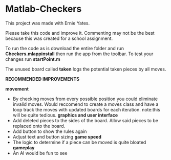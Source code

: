 # Matlab-Checkers
This project was made with Ernie Yates.

Please take this code and improve it. Commenting may not be the best because this was created for a school assignment.

To run the code as is download the entire folder and run **Checkers.mlappinstall** then run the app from the toolbar.
To test your changes run **startPoint.m**


The unused board called **taken** logs the potential taken pieces by all moves.


**RECOMMENDED IMPROVEMENTS**

  **movement**
  - By checking moves from every possible position you could eliminate invalid moves. Would reccomend to create a moves class and have a loop track the moves with updated boards for each iteration. note:this will be quite tedious.
  **graphics and user interface**
  - Add deleted pieces to the sides of the board. Allow said pieces to be replaced onto the board.
  - Add button to show the rules again
  - Adjust text and button sizing
  **game speed**
  - The logic to determine if a piece can be moved is quite bloated
  **gameplay**
  - An AI would be fun to see

